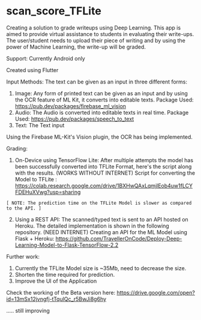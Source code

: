 # scan_score_TFLite

Creating a solution to grade writeups using Deep Learning. This app is aimed to provide virtual assistance to students in evaluating their write-ups. The user/student needs to upload their piece of writing and by using the power of Machine Learning, the write-up will be graded.

Support: Currently Android only

Created using Flutter

Input Methods:
The text can be given as an input in three different forms:
  1. Image: Any form of printed text can be given as an input and by using the OCR feature of ML Kit, it converts into editable texts.
        Package Used: https://pub.dev/packages/firebase_ml_vision
  2. Audio: The Audio is converted into editable texts in real time.
        Package Used: https://pub.dev/packages/speech_to_text
  3. Text: The Text input

Using the Firebase ML-Kit's Vision plugin, the OCR has being implemented.

Grading:

  1. On-Device using TensorFlow Lite: After multiple attempts the model has been successfully converted into TFLite Format, here's the script along with the results. (WORKS WITHOUT INTERNET)
  Script for converting the Model to TFLite :
    https://colab.research.google.com/drive/1BXHwQAxLqmjlEob4uw1fLCYFDEHuXVwg?usp=sharing
    
    [ NOTE: The prediction time on the TFLite Model is slower as compared to the API. ]

  2. Using a REST API: The scanned/typed text is sent to an API hosted on Heroku. The detailed implementation is shown in the following repository. (NEED INTERNET)
  Creating an API for the ML Model using Flask + Heroku:
    https://github.com/TravellerOnCode/Deploy-Deep-Learning-Model-to-Flask-TensorFlow-2.2


Further work:
  1. Currently the TFLite Model size is ~35Mb, need to decrease the size.
  2. Shorten the time required for prediction.
  3. Improve the UI of the Application

Check the working of the Beta version here:
https://drive.google.com/open?id=13mSx12jvngfj-tTqulQc_r5BwJi8g6hy


..... still improving


